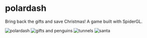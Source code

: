 # polardash
Bring back the gifts and save Christmas! A game built with SpiderGL.

![polardash](https://raw.githubusercontent.com/thuynganvu/polardash/master/helper/screen.png)
![gifts and penguins](https://raw.githubusercontent.com/thuynganvu/polardash/master/helper/gift_penguin.png)
![tunnels](https://raw.githubusercontent.com/thuynganvu/polardash/master/helper/tunnel.png)
![santa](https://raw.githubusercontent.com/thuynganvu/polardash/master/helper/santa.png)
